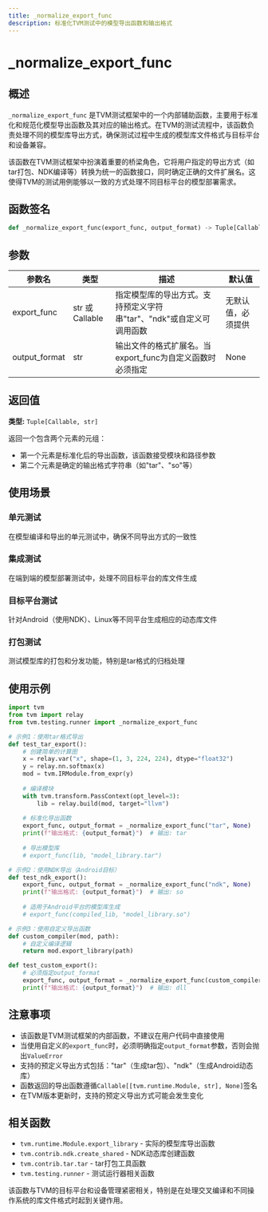 ```yaml
---
title: _normalize_export_func
description: 标准化TVM测试中的模型导出函数和输出格式
---
```


# _normalize_export_func

## 概述

`_normalize_export_func` 是TVM测试框架中的一个内部辅助函数，主要用于标准化和规范化模型导出函数及其对应的输出格式。在TVM的测试流程中，该函数负责处理不同的模型库导出方式，确保测试过程中生成的模型库文件格式与目标平台和设备兼容。

该函数在TVM测试框架中扮演着重要的桥梁角色，它将用户指定的导出方式（如tar打包、NDK编译等）转换为统一的函数接口，同时确定正确的文件扩展名。这使得TVM的测试用例能够以一致的方式处理不同目标平台的模型部署需求。

## 函数签名

```python
def _normalize_export_func(export_func, output_format) -> Tuple[Callable, str]:
```

## 参数

| 参数名 | 类型 | 描述 | 默认值 |
|--------|------|------|--------|
| export_func | str 或 Callable | 指定模型库的导出方式。支持预定义字符串"tar"、"ndk"或自定义可调用函数 | 无默认值，必须提供 |
| output_format | str | 输出文件的格式扩展名。当export_func为自定义函数时必须指定 | None |

## 返回值

**类型:** `Tuple[Callable, str]`

返回一个包含两个元素的元组：
- 第一个元素是标准化后的导出函数，该函数接受模块和路径参数
- 第二个元素是确定的输出格式字符串（如"tar"、"so"等）

## 使用场景

### 单元测试
在模型编译和导出的单元测试中，确保不同导出方式的一致性

### 集成测试
在端到端的模型部署测试中，处理不同目标平台的库文件生成

### 目标平台测试
针对Android（使用NDK）、Linux等不同平台生成相应的动态库文件

### 打包测试
测试模型库的打包和分发功能，特别是tar格式的归档处理

## 使用示例

```python
import tvm
from tvm import relay
from tvm.testing.runner import _normalize_export_func

# 示例1：使用tar格式导出
def test_tar_export():
    # 创建简单的计算图
    x = relay.var("x", shape=(1, 3, 224, 224), dtype="float32")
    y = relay.nn.softmax(x)
    mod = tvm.IRModule.from_expr(y)
    
    # 编译模块
    with tvm.transform.PassContext(opt_level=3):
        lib = relay.build(mod, target="llvm")
    
    # 标准化导出函数
    export_func, output_format = _normalize_export_func("tar", None)
    print(f"输出格式: {output_format}")  # 输出: tar
    
    # 导出模型库
    # export_func(lib, "model_library.tar")

# 示例2：使用NDK导出（Android目标）
def test_ndk_export():
    export_func, output_format = _normalize_export_func("ndk", None)
    print(f"输出格式: {output_format}")  # 输出: so
    
    # 适用于Android平台的模型库生成
    # export_func(compiled_lib, "model_library.so")

# 示例3：使用自定义导出函数
def custom_compiler(mod, path):
    # 自定义编译逻辑
    return mod.export_library(path)

def test_custom_export():
    # 必须指定output_format
    export_func, output_format = _normalize_export_func(custom_compiler, "dll")
    print(f"输出格式: {output_format}")  # 输出: dll
```

## 注意事项

- 该函数是TVM测试框架的内部函数，不建议在用户代码中直接使用
- 当使用自定义的`export_func`时，必须明确指定`output_format`参数，否则会抛出`ValueError`
- 支持的预定义导出方式包括："tar"（生成tar包）、"ndk"（生成Android动态库）
- 函数返回的导出函数遵循`Callable[[tvm.runtime.Module, str], None]`签名
- 在TVM版本更新时，支持的预定义导出方式可能会发生变化

## 相关函数

- `tvm.runtime.Module.export_library` - 实际的模型库导出函数
- `tvm.contrib.ndk.create_shared` - NDK动态库创建函数
- `tvm.contrib.tar.tar` - tar打包工具函数
- `tvm.testing.runner` - 测试运行器相关函数

该函数与TVM的目标平台和设备管理紧密相关，特别是在处理交叉编译和不同操作系统的库文件格式时起到关键作用。